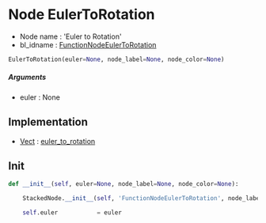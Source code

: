 # Node EulerToRotation

- Node name : 'Euler to Rotation'
- bl_idname : [FunctionNodeEulerToRotation](https://docs.blender.org/api/current/bpy.types.{bl_idname}.html)


``` python
EulerToRotation(euler=None, node_label=None, node_color=None)
```
##### Arguments

- euler : None

## Implementation

- [Vect](/docs/GeoNodes/Vect.md) : [euler_to_rotation](/docs/GeoNodes/Vect.md#euler_to_rotation)

## Init

``` python
def __init__(self, euler=None, node_label=None, node_color=None):

    StackedNode.__init__(self, 'FunctionNodeEulerToRotation', node_label=node_label, node_color=node_color)

    self.euler           = euler
```
